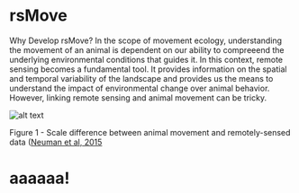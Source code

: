 # rsMove



Why Develop rsMove?
In the scope of movement ecology, understanding the movement of an animal is dependent on our ability to compreeend the underlying environmental conditions that guides it. In this context, remote sensing becomes a fundamental tool. It provides information on the spatial and temporal variability of the landscape and provides us the means to understand the impact of environmental change over animal behavior. However, linking remote sensing and animal movement can be tricky. 


![alt text](http://media.springernature.com/full/springer-static/image/art%3A10.1186%2Fs40462-015-0036-7/MediaObjects/40462_2015_36_Fig1_HTML.gif)


Figure 1 - Scale difference between animal movement and remotely-sensed data ([Neuman et al, 2015]((https://movementecologyjournal.biomedcentral.com/articles/10.1186/s40462-015-0036-7))



# aaaaaa!
